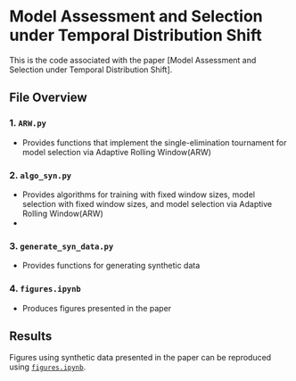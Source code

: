 # Model Assessment and Selection under Temporal Distribution Shift
This is the code associated with the paper [Model Assessment and Selection under Temporal Distribution Shift].

## File Overview
### 1. `ARW.py`
- Provides functions that implement the single-elimination tournament for model selection via Adaptive Rolling Window(ARW)

### 2. `algo_syn.py`
- Provides algorithms for training with fixed window sizes, model selection with fixed window sizes, and model selection via Adaptive Rolling Window(ARW)
- 
### 3. `generate_syn_data.py`
- Provides functions for generating synthetic data

### 4. `figures.ipynb`
- Produces figures presented in the paper

## Results
Figures using synthetic data presented in the paper can be reproduced using <a href="./figures.ipynb">`figures.ipynb`</a>.
